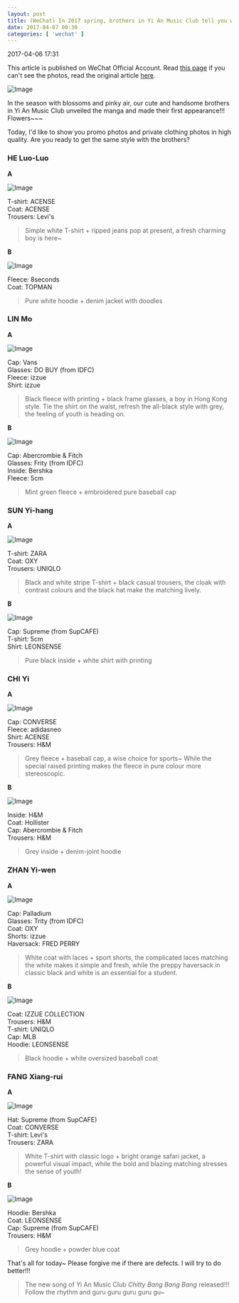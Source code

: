 ```yaml
---
layout: post
title: (WeChat) In 2017 spring, brothers in Yi An Music Club tell you what to wear~
date: 2017-04-07 00:30
categories: [ 'wechat' ]
---
```


<div class="weibo-info">2017-04-06 17:31</div>

This article is published on WeChat Official Account. Read [this page](https://github.com/Quadrifolium/originalplan/blob/gh-pages/_posts/WeChat/2017-04-06-WeChat-Original-Plan.md) if you can't see the photos, read the original article [here](https://mp.weixin.qq.com/s/58JM8kKuhrioRvRLSQGHPw).

<!-- more -->

![Image](http://mmbiz.qpic.cn/mmbiz_jpg/XOMVurd7hjTTSibgo8qpszu3xndJwsibV3ecRX1cfcbxAunBXy5ScWrKo7C2A4B97icUq0Qb53AVmpw8ew0RCJzrA/640)

In the season with blossoms and pinky air, our cute and handsome brothers in Yi An Music Club unveiled the manga and made their first appearance!!! Flowers~~~

Today, I'd like to show you promo photos and private clothing photos in high quality. Are you ready to get the same style with the brothers?

### HE Luo-Luo

**A**

![Image](http://mmbiz.qpic.cn/mmbiz_jpg/XOMVurd7hjTTSibgo8qpszu3xndJwsibV3jVxUHZoea5rV26sNrdEYoiafcWwOIJnV6V7AktaicMCyqYap4wOGjbfA/640)

T-shirt: ACENSE  
Coat: ACENSE  
Trousers: Levi's

> Simple white T-shirt + ripped jeans pop at present, a fresh charming boy is here~

**B**

![Image](http://mmbiz.qpic.cn/mmbiz_jpg/XOMVurd7hjTTSibgo8qpszu3xndJwsibV3ACTicWqA9xEnoDoLQuOqwIWVbjdTVqwmy8eQFsxaHiaLibom0dqGGvwLg/640)

Fleece: 8seconds  
Coat: TOPMAN

> Pure white hoodie + denim jacket with doodles

### LIN Mo

**A**

![Image](http://mmbiz.qpic.cn/mmbiz_jpg/XOMVurd7hjTTSibgo8qpszu3xndJwsibV3P0icRXvYKchwJ6G4vs3MerFXoiaTYZRngw5yqgsjg0OIhTYqs1kRWDzQ/640)

Cap: Vans  
Glasses: DO BUY (from IDFC)  
Fleece: izzue  
Shirt: izzue

> Black fleece with printing + black frame glasses, a boy in Hong Kong style. Tie the shirt on the waist, refresh the all-black style with grey, the feeling of youth is heading on.

**B**

![Image](http://mmbiz.qpic.cn/mmbiz_jpg/XOMVurd7hjTTSibgo8qpszu3xndJwsibV3OqhdG66s4UQu8ialvNAAYNFzTLhQ9zgjFJCVC6dBja1wNoHr8mvnLRQ/640)

Cap: Abercrombie & Fitch  
Glasses: Frity (from IDFC)  
Inside: Bershka  
Fleece: 5cm

> Mint green fleece + embroidered pure baseball cap

### SUN Yi-hang

**A**

![Image](http://mmbiz.qpic.cn/mmbiz_jpg/XOMVurd7hjTTSibgo8qpszu3xndJwsibV3BXQxG15AG40icpHjXIUtn8MbeGH8icY1eicNP60hZ7Lrm2Bhjmlyauglg/640)

T-shirt: ZARA  
Coat: OXY  
Trousers: UNIQLO

> Black and white stripe T-shirt + black casual trousers, the cloak with contrast colours and the black hat make the matching lively.

**B**

![Image](http://mmbiz.qpic.cn/mmbiz_jpg/XOMVurd7hjTTSibgo8qpszu3xndJwsibV3uMUKAicic7qQOkYSzo2K7fAAgiczMh7xpV2Wd2xeaGAOgxTJraPUjVKOA/640)

Cap: Supreme (from SupCAFE)  
T-shirt: 5cm  
Shirt: LEONSENSE

> Pure black inside + white shirt with printing

### CHI Yi

**A**

![Image](http://mmbiz.qpic.cn/mmbiz_jpg/XOMVurd7hjTTSibgo8qpszu3xndJwsibV3hI9rEAyY1ZyzwEictq1VSrfs5zhdibHSIhMLKusPybdYsqLWyLfiavGfw/640)

Cap: CONVERSE  
Fleece: adidasneo  
Shirt: ACENSE  
Trousers: H&M

> Grey fleece + baseball cap, a wise choice for sports~ While the special raised printing makes the fleece in pure colour more stereoscopic.

**B**

![Image](http://mmbiz.qpic.cn/mmbiz_jpg/XOMVurd7hjTTSibgo8qpszu3xndJwsibV3O5JZV0ZomeWAMjftyKAgVzd3jODcHwWbMevCsRMlXwUtSBIsvSYF4A/640)

Inside: H&M  
Coat: Hollister  
Cap: Abercrombie & Fitch  
Trousers: H&M

> Grey inside + denim-joint hoodie

### ZHAN Yi-wen

**A**

![Image](http://mmbiz.qpic.cn/mmbiz_jpg/XOMVurd7hjTTSibgo8qpszu3xndJwsibV30ZcxvZS7tYiaFMQhPzqhibBBGQgRgDdQaomYRr7odwSXdiauiaEKymia7Wg/640)

Cap: Palladium  
Glasses: Trity (from IDFC)  
Coat: OXY  
Shorts: izzue  
Haversack: FRED PERRY

> White coat with laces + sport shorts, the complicated laces matching the white makes it simple and fresh, while the preppy haversack in classic black and white is an essential for a student.

**B**

![Image](http://mmbiz.qpic.cn/mmbiz_jpg/XOMVurd7hjTTSibgo8qpszu3xndJwsibV34DFsVrN0ooCc0IKBEjSH9hiaBve7g48jZAxeqY67hRmkU2kAIr4OULw/640)

Coat: IZZUE COLLECTION  
Trousers: H&M  
T-shirt: UNIQLO  
Cap: MLB  
Hoodie: LEONSENSE

> Black hoodie + white oversized baseball coat

### FANG Xiang-rui

**A**

![Image](http://mmbiz.qpic.cn/mmbiz_jpg/XOMVurd7hjTTSibgo8qpszu3xndJwsibV3AKgHyGl4ELkrIbOGMlG9GVSPibCdRVgGDLfsPp8NzqIOzykSmyvSnUw/640)

Hat: Supreme (from SupCAFE)  
Coat: CONVERSE  
T-shirt: Levi's  
Trousers: ZARA

> White T-shirt with classic logo + bright orange safari jacket, a powerful visual impact, while the bold and blazing matching stresses the sense of youth!

**B**

![Image](http://mmbiz.qpic.cn/mmbiz_jpg/XOMVurd7hjTTSibgo8qpszu3xndJwsibV3TZCJkEqkFmHcr7sTQ6MtXibGqqRDUYM9KSU5fIa1o0pwTtf4RPBdVIA/640)

Hoodie: Bershka  
Coat: LEONSENSE  
Cap: Supreme (from SupCAFE)  
Trousers: H&M

> Grey hoodie + powder blue coat

That's all for today~ Please forgive me if there are defects. I will try to do better!!!

> The new song of Yi An Music Club <i>Chitty Bang Bang Bang</i> released!!!<br />Follow the rhythm and guru guru guru guru gu~
